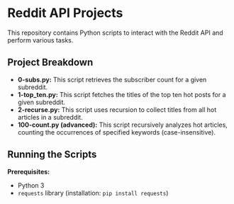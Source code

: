 # Reddit API Projects

This repository contains Python scripts to interact with the Reddit API and perform various tasks.

## Project Breakdown

* **0-subs.py:** This script retrieves the subscriber count for a given subreddit.
* **1-top_ten.py:** This script fetches the titles of the top ten hot posts for a given subreddit.
* **2-recurse.py:** This script uses recursion to collect titles from all hot articles in a subreddit.
* **100-count.py (advanced):** This script recursively analyzes hot articles, counting the occurrences of specified keywords (case-insensitive).


## Running the Scripts

**Prerequisites:**

* Python 3
* `requests` library (installation: `pip install requests`)